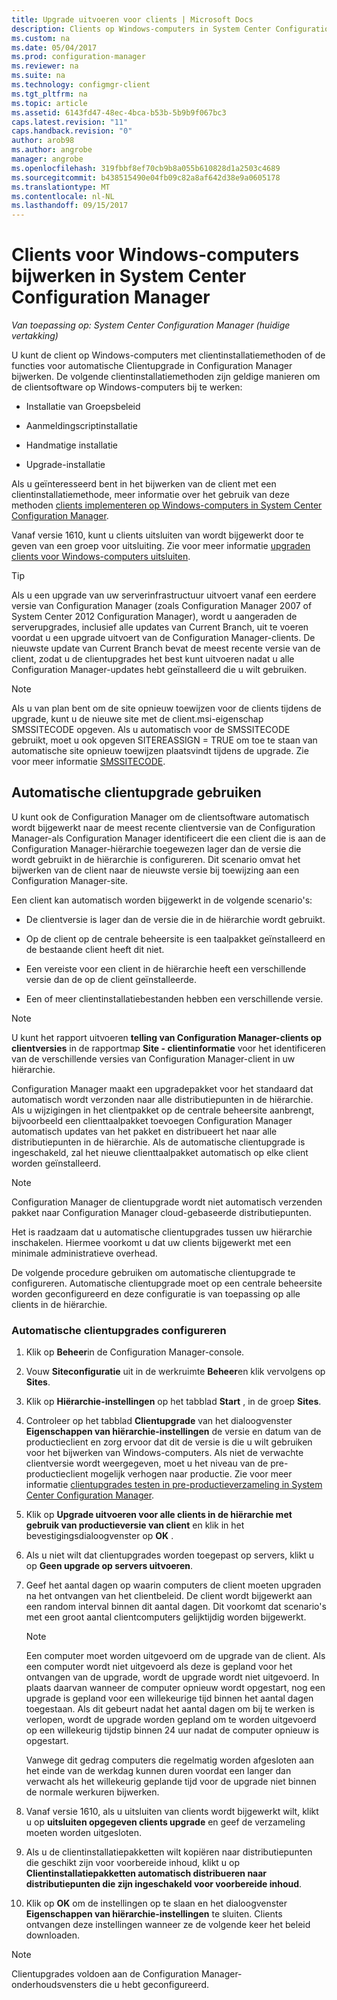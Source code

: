 ```yaml
---
title: Upgrade uitvoeren voor clients | Microsoft Docs
description: Clients op Windows-computers in System Center Configuration Manager upgraden.
ms.custom: na
ms.date: 05/04/2017
ms.prod: configuration-manager
ms.reviewer: na
ms.suite: na
ms.technology: configmgr-client
ms.tgt_pltfrm: na
ms.topic: article
ms.assetid: 6143fd47-48ec-4bca-b53b-5b9b9f067bc3
caps.latest.revision: "11"
caps.handback.revision: "0"
author: arob98
ms.author: angrobe
manager: angrobe
ms.openlocfilehash: 319fbbf8ef70cb9b8a055b610828d1a2503c4689
ms.sourcegitcommit: b438515490e04fb09c82a8af642d38e9a0605178
ms.translationtype: MT
ms.contentlocale: nl-NL
ms.lasthandoff: 09/15/2017
---
```

# <a name="how-to-upgrade-clients-for-windows-computers-in-system-center-configuration-manager"></a>Clients voor Windows-computers bijwerken in System Center Configuration Manager

*Van toepassing op: System Center Configuration Manager (huidige vertakking)*

U kunt de client op Windows-computers met clientinstallatiemethoden of de functies voor automatische Clientupgrade in Configuration Manager bijwerken. De volgende clientinstallatiemethoden zijn geldige manieren om de clientsoftware op Windows-computers bij te werken:  

-   Installatie van Groepsbeleid  

-   Aanmeldingscriptinstallatie  

-   Handmatige installatie  

-   Upgrade-installatie  

 Als u geïnteresseerd bent in het bijwerken van de client met een clientinstallatiemethode, meer informatie over het gebruik van deze methoden [clients implementeren op Windows-computers in System Center Configuration Manager](../../../../core/clients/deploy/deploy-clients-to-windows-computers.md).

 Vanaf versie 1610, kunt u clients uitsluiten van wordt bijgewerkt door te geven van een groep voor uitsluiting. Zie voor meer informatie [upgraden clients voor Windows-computers uitsluiten](exclude-clients-windows.md).  


> [!TIP]  
>  Als u een upgrade van uw serverinfrastructuur uitvoert vanaf een eerdere versie van Configuration Manager \(zoals Configuration Manager 2007 of System Center 2012 Configuration Manager\), wordt u aangeraden de serverupgrades, inclusief alle updates van Current Branch, uit te voeren voordat u een upgrade uitvoert van de Configuration Manager-clients.   De nieuwste update van Current Branch bevat de meest recente versie van de client, zodat u de clientupgrades het best kunt uitvoeren nadat u alle Configuration Manager-updates hebt geïnstalleerd die u wilt gebruiken.

> [!NOTE]
> Als u van plan bent om de site opnieuw toewijzen voor de clients tijdens de upgrade, kunt u de nieuwe site met de client.msi-eigenschap SMSSITECODE opgeven. Als u automatisch voor de SMSSITECODE gebruikt, moet u ook opgeven SITEREASSIGN = TRUE om toe te staan van automatische site opnieuw toewijzen plaatsvindt tijdens de upgrade. Zie voor meer informatie [SMSSITECODE](../../deploy/about-client-installation-properties.md#smssitecode).

## <a name="use-automatic-client-upgrade"></a>Automatische clientupgrade gebruiken  
 U kunt ook de Configuration Manager om de clientsoftware automatisch wordt bijgewerkt naar de meest recente clientversie van de Configuration Manager-als Configuration Manager identificeert die een client die is aan de Configuration Manager-hiërarchie toegewezen lager dan de versie die wordt gebruikt in de hiërarchie is configureren. Dit scenario omvat het bijwerken van de client naar de nieuwste versie bij toewijzing aan een Configuration Manager-site.  

 Een client kan automatisch worden bijgewerkt in de volgende scenario's:  

-   De clientversie is lager dan de versie die in de hiërarchie wordt gebruikt.  

-   Op de client op de centrale beheersite is een taalpakket geïnstalleerd en de bestaande client heeft dit niet.  

-   Een vereiste voor een client in de hiërarchie heeft een verschillende versie dan de op de client geïnstalleerde.  

-   Een of meer clientinstallatiebestanden hebben een verschillende versie.  

> [!NOTE]  
>  U kunt het rapport uitvoeren **telling van Configuration Manager-clients op clientversies** in de rapportmap **Site - clientinformatie** voor het identificeren van de verschillende versies van Configuration Manager-client in uw hiërarchie.  

 Configuration Manager maakt een upgradepakket voor het standaard dat automatisch wordt verzonden naar alle distributiepunten in de hiërarchie. Als u wijzigingen in het clientpakket op de centrale beheersite aanbrengt, bijvoorbeeld een clienttaalpakket toevoegen Configuration Manager automatisch updates van het pakket en distribueert het naar alle distributiepunten in de hiërarchie. Als de automatische clientupgrade is ingeschakeld, zal het nieuwe clienttaalpakket automatisch op elke client worden geïnstalleerd.  

> [!NOTE]  
>  Configuration Manager de clientupgrade wordt niet automatisch verzenden pakket naar Configuration Manager cloud-gebaseerde distributiepunten.  

 Het is raadzaam dat u automatische clientupgrades tussen uw hiërarchie inschakelen. Hiermee voorkomt u dat uw clients bijgewerkt met een minimale administratieve overhead.  

 De volgende procedure gebruiken om automatische clientupgrade te configureren. Automatische clientupgrade moet op een centrale beheersite worden geconfigureerd en deze configuratie is van toepassing op alle clients in de hiërarchie.  

### <a name="to-configure-automatic-client-upgrades"></a>Automatische clientupgrades configureren  

1.  Klik op **Beheer**in de Configuration Manager-console.  

2.  Vouw **Siteconfiguratie** uit in de werkruimte **Beheer**en klik vervolgens op **Sites**.  

3.  Klik op **Hiërarchie-instellingen** op het tabblad **Start** , in de groep **Sites**.  

4.  Controleer op het tabblad **Clientupgrade** van het dialoogvenster **Eigenschappen van hiërarchie-instellingen** de versie en datum van de productieclient en zorg ervoor dat dit de versie is die u wilt gebruiken voor het bijwerken van Windows-computers.  Als niet de verwachte clientversie wordt weergegeven, moet u het niveau van de pre-productieclient mogelijk verhogen naar productie. Zie voor meer informatie [clientupgrades testen in pre-productieverzameling in System Center Configuration Manager](../../../../core/clients/manage/upgrade/test-client-upgrades.md).  

5.  Klik op **Upgrade uitvoeren voor alle clients in de hiërarchie met gebruik van productieversie van client** en klik in het bevestigingsdialoogvenster op **OK** .  

6.  Als u niet wilt dat clientupgrades worden toegepast op servers, klikt u op **Geen upgrade op servers uitvoeren**.  

7.  Geef het aantal dagen op waarin computers de client moeten upgraden na het ontvangen van het clientbeleid. De client wordt bijgewerkt aan een random interval binnen dit aantal dagen. Dit voorkomt dat scenario's met een groot aantal clientcomputers gelijktijdig worden bijgewerkt.

    > [!NOTE]
    > Een computer moet worden uitgevoerd om de upgrade van de client. Als een computer wordt niet uitgevoerd als deze is gepland voor het ontvangen van de upgrade, wordt de upgrade wordt niet uitgevoerd. In plaats daarvan wanneer de computer opnieuw wordt opgestart, nog een upgrade is gepland voor een willekeurige tijd binnen het aantal dagen toegestaan. Als dit gebeurt nadat het aantal dagen om bij te werken is verlopen, wordt de upgrade worden gepland om te worden uitgevoerd op een willekeurig tijdstip binnen 24 uur nadat de computer opnieuw is opgestart.
    >     
    > Vanwege dit gedrag computers die regelmatig worden afgesloten aan het einde van de werkdag kunnen duren voordat een langer dan verwacht als het willekeurig geplande tijd voor de upgrade niet binnen de normale werkuren bijwerken.

7. Vanaf versie 1610, als u uitsluiten van clients wordt bijgewerkt wilt, klikt u op **uitsluiten opgegeven clients upgrade** en geef de verzameling moeten worden uitgesloten.

8.  Als u de clientinstallatiepakketten wilt kopiëren naar distributiepunten die geschikt zijn voor voorbereide inhoud, klikt u op **Clientinstallatiepakketten automatisch distribueren naar distributiepunten die zijn ingeschakeld voor voorbereide inhoud**.  

9. Klik op **OK** om de instellingen op te slaan en het dialoogvenster **Eigenschappen van hiërarchie-instellingen** te sluiten. Clients ontvangen deze instellingen wanneer ze de volgende keer het beleid downloaden.

>[!NOTE]
>Clientupgrades voldoen aan de Configuration Manager-onderhoudsvensters die u hebt geconfigureerd.
